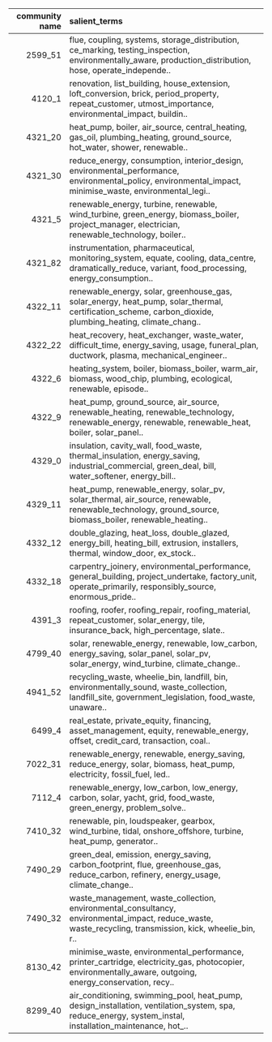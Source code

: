 |   community name | salient_terms                                                                                                                                            |
|----------------------------:|:---------------------------------------------------------------------------------------------------------------------------------------------------------|
|          2599_51 | flue, coupling, systems, storage_distribution, ce_marking, testing_inspection, environmentally_aware, production_distribution, hose, operate_independe.. |
|           4120_1 | renovation, list_building, house_extension, loft_conversion, brick, period_property, repeat_customer, utmost_importance, environmental_impact, buildin.. |
|          4321_20 | heat_pump, boiler, air_source, central_heating, gas_oil, plumbing_heating, ground_source, hot_water, shower, renewable..                                 |
|          4321_30 | reduce_energy, consumption, interior_design, environmental_performance, environmental_policy, environmental_impact, minimise_waste, environmental_legi.. |
|           4321_5 | renewable_energy, turbine, renewable, wind_turbine, green_energy, biomass_boiler, project_manager, electrician, renewable_technology, boiler..           |
|          4321_82 | instrumentation, pharmaceutical, monitoring_system, equate, cooling, data_centre, dramatically_reduce, variant, food_processing, energy_consumption..    |
|          4322_11 | renewable_energy, solar, greenhouse_gas, solar_energy, heat_pump, solar_thermal, certification_scheme, carbon_dioxide, plumbing_heating, climate_chang.. |
|          4322_22 | heat_recovery, heat_exchanger, waste_water, difficult_time, energy_saving, usage, funeral_plan, ductwork, plasma, mechanical_engineer..                  |
|           4322_6 | heating_system, boiler, biomass_boiler, warm_air, biomass, wood_chip, plumbing, ecological, renewable, episode..                                         |
|           4322_9 | heat_pump, ground_source, air_source, renewable_heating, renewable_technology, renewable_energy, renewable, renewable_heat, boiler, solar_panel..        |
|           4329_0 | insulation, cavity_wall, food_waste, thermal_insulation, energy_saving, industrial_commercial, green_deal, bill, water_softener, energy_bill..           |
|          4329_11 | heat_pump, renewable_energy, solar_pv, solar_thermal, air_source, renewable, renewable_technology, ground_source, biomass_boiler, renewable_heating..    |
|          4332_12 | double_glazing, heat_loss, double_glazed, energy_bill, heating_bill, extrusion, installers, thermal, window_door, ex_stock..                             |
|          4332_18 | carpentry_joinery, environmental_performance, general_building, project_undertake, factory_unit, operate_primarily, responsibly_source, enormous_pride.. |
|           4391_3 | roofing, roofer, roofing_repair, roofing_material, repeat_customer, solar_energy, tile, insurance_back, high_percentage, slate..                         |
|          4799_40 | solar, renewable_energy, renewable, low_carbon, energy_saving, solar_panel, solar_pv, solar_energy, wind_turbine, climate_change..                       |
|          4941_52 | recycling_waste, wheelie_bin, landfill, bin, environmentally_sound, waste_collection, landfill_site, government_legislation, food_waste, unaware..       |
|           6499_4 | real_estate, private_equity, financing, asset_management, equity, renewable_energy, offset, credit_card, transaction, coal..                             |
|          7022_31 | renewable_energy, renewable, energy_saving, reduce_energy, solar, biomass, heat_pump, electricity, fossil_fuel, led..                                    |
|           7112_4 | renewable_energy, low_carbon, low_energy, carbon, solar, yacht, grid, food_waste, green_energy, problem_solve..                                          |
|          7410_32 | renewable, pin, loudspeaker, gearbox, wind_turbine, tidal, onshore_offshore, turbine, heat_pump, generator..                                             |
|          7490_29 | green_deal, emission, energy_saving, carbon_footprint, flue, greenhouse_gas, reduce_carbon, refinery, energy_usage, climate_change..                     |
|          7490_32 | waste_management, waste_collection, environmental_consultancy, environmental_impact, reduce_waste, waste_recycling, transmission, kick, wheelie_bin, r.. |
|          8130_42 | minimise_waste, environmental_performance, printer_cartridge, electricity_gas, photocopier, environmentally_aware, outgoing, energy_conservation, recy.. |
|          8299_40 | air_conditioning, swimming_pool, heat_pump, design_installation, ventilation_system, spa, reduce_energy, system_instal, installation_maintenance, hot_.. |
